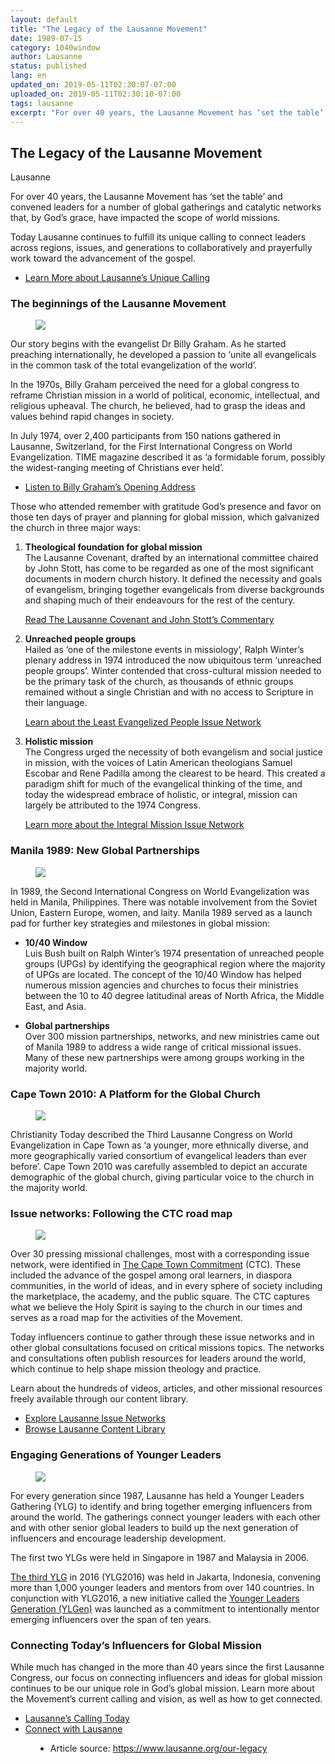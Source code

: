```yaml
---
layout: default
title: "The Legacy of the Lausanne Movement"
date: 1989-07-15
category: 1040window
author: Lausanne
status: published
lang: en
updated_on: 2019-05-11T02:30:07-07:00
uploaded_on: 2019-05-11T02:30:10-07:00
tags: lausanne
excerpt: "For over 40 years, the Lausanne Movement has ‘set the table’ and convened leaders for a number of global gatherings and catalytic networks that, by God’s grace, have impacted the scope of world missions. Today Lausanne continues to fulfill its unique calling to connect leaders across regions, issues, and generations to collaboratively and prayerfully work toward the advancement of the gospel."
---
```

<article class="document-container" data-publication-date="{{page.date}}" data-uploaded-on="{{page.uploaded_on}}" data-updated-on="{{page.updated_on}}" data-category="{{page.category}}">
<h1>The Legacy of the Lausanne Movement</h1>

<p class="author">Lausanne</p>

<p>For over 40 years, the Lausanne Movement has ‘set the table’ and convened leaders for a number of global gatherings and catalytic networks that, by God’s grace, have impacted the scope of world missions.</p>

<p>Today Lausanne continues to fulfill its unique calling to connect leaders across regions, issues, and generations to collaboratively and prayerfully work toward the advancement of the gospel.</p>

<ul>
  <li><a href="https://www.lausanne.org/about-the-movement">Learn More about Lausanne’s Unique Calling</a></li>
</ul>

<h3>The beginnings of the Lausanne Movement</h3>
<figure class="pic-center">
  <img src="{{ site.url }}{{ site.baseurl }}/assets/images/1989-07-15/history-billy-graham.jpg">
</figure>
<p>Our story begins with the evangelist Dr Billy Graham. As he started preaching internationally, he developed a passion to ‘unite all evangelicals in the common task of the total evangelization of the world’.</p>

<p>In the 1970s, Billy Graham perceived the need for a global congress to reframe Christian mission in a world of political, economic, intellectual, and religious upheaval. The church, he believed, had to grasp the ideas and values behind rapid changes in society.</p>

<p>In July 1974, over 2,400 participants from 150 nations gathered in Lausanne, Switzerland, for the First International Congress on World Evangelization. TIME magazine described it as ‘a formidable forum, possibly the widest-ranging meeting of Christians ever held’.</p>

<ul>
  <li><a href="https://www.lausanne.org/content/why-lausanne">Listen to Billy Graham’s Opening Address</a></li>
</ul>

<p>Those who attended remember with gratitude God’s presence and favor on those ten days of prayer and planning for global mission, which galvanized the church in three major ways:</p>

<ol>
  <li><p><strong>Theological foundation for global mission</strong><br>
  The Lausanne Covenant, drafted by an international committee chaired by John Stott, has come to be regarded as one of the most significant documents in modern church history. It defined the necessity and goals of evangelism, bringing together evangelicals from diverse backgrounds and shaping much of their endeavours for the rest of the century.</p>
  <p><a href="https://www.lausanne.org/content/lop/lop-3">Read The Lausanne Covenant and John Stott’s Commentary</a></p></li>

  <li><p><strong>Unreached people groups</strong><br>
  Hailed as ‘one of the milestone events in missiology’, Ralph Winter’s plenary address in 1974 introduced the now ubiquitous term ‘unreached people groups’. Winter contended that cross-cultural mission needed to be the primary task of the church, as thousands of ethnic groups remained without a single Christian and with no access to Scripture in their language.</p>
  <p><a href="https://www.lausanne.org/networks/issues/unreached-people-groups">Learn about the Least Evangelized People Issue Network</a></p></li>

  <li><p><strong>Holistic mission</strong><br>
  The Congress urged the necessity of both evangelism and social justice in mission, with the voices of Latin American theologians Samuel Escobar and Rene Padilla among the clearest to be heard. This created a paradigm shift for much of the evangelical thinking of the time, and today the widespread embrace of holistic, or integral, mission can largely be attributed to the 1974 Congress.</p>
  <p><a href="https://www.lausanne.org/networks/issues/integral-mission">Learn more about the Integral Mission Issue Network</a></p></li>
</ol>

<h3>Manila 1989: New Global Partnerships</h3>
<figure class="pic-center">
  <img src="{{ site.url }}{{ site.baseurl }}/assets/images/1989-07-15/history-manila.jpg">
</figure>
<p>In 1989, the Second International Congress on World Evangelization was held in Manila, Philippines. There was notable involvement from the Soviet Union, Eastern Europe, women, and laity. Manila 1989 served as a launch pad for further key strategies and milestones in global mission:</p>

<ul>
  <li><p><strong>10/40 Window</strong><br>
  Luis Bush built on Ralph Winter’s 1974 presentation of unreached people groups (UPGs) by identifying the geographical region where the majority of UPGs are located. The concept of the 10/40 Window has helped numerous mission agencies and churches to focus their ministries between the 10 to 40 degree latitudinal areas of North Africa, the Middle East, and Asia.</p>
  </li>

  <li><p><strong>Global partnerships</strong><br>
  Over 300 mission partnerships, networks, and new ministries came out of Manila 1989 to address a wide range of critical missional issues. Many of these new partnerships were among groups working in the majority world.</p>
  </li>
</ul>

<h3>Cape Town 2010: A Platform for the Global Church</h3>
<figure class="pic-center">
  <img src="{{ site.url }}{{ site.baseurl }}/assets/images/1989-07-15/history-capetown.jpg">
</figure>
<p>Christianity Today described the Third Lausanne Congress on World Evangelization in Cape Town as ‘a younger, more ethnically diverse, and more geographically varied consortium of evangelical leaders than ever before’. Cape Town 2010 was carefully assembled to depict an accurate demographic of the global church, giving particular voice to the church in the majority world.</p>

<h3>Issue networks: Following the CTC road map</h3>
<figure class="pic-center">
  <img src="{{ site.url }}{{ site.baseurl }}/assets/images/1989-07-15/history-issue-networks.jpg">
</figure>
<p>Over 30 pressing missional challenges, most with a corresponding issue network, were identified in <a href="https://www.lausanne.org/content/ctc/ctcommitment">The Cape Town Commitment</a> (CTC). These included the advance of the gospel among oral learners, in diaspora communities, in the world of ideas, and in every sphere of society including the marketplace, the academy, and the public square. The CTC captures what we believe the Holy Spirit is saying to the church in our times and serves as a road map for the activities of the Movement.</p>

<p>Today influencers continue to gather through these issue networks and in other global consultations focused on critical missions topics. The networks and consultations often publish resources for leaders around the world, which continue to help shape mission theology and practice.</p>

<p>Learn about the hundreds of videos, articles, and other missional resources freely available through our content library.</p>
<ul>
  <li><a href="https://www.lausanne.org/all-issue-networks">Explore Lausanne Issue Networks</a></li>
  <li><a href="https://www.lausanne.org/category/content">Browse Lausanne Content Library</a></li>
</ul>

<h3>Engaging Generations of Younger Leaders</h3>
<figure class="pic-center">
  <img src="{{ site.url }}{{ site.baseurl }}/assets/images/1989-07-15/history-ylg.jpg">
</figure>
<p>For every generation since 1987, Lausanne has held a Younger Leaders Gathering (YLG) to identify and bring together emerging influencers from around the world. The gatherings connect younger leaders with each other and with other senior global leaders to build up the next generation of influencers and encourage leadership development.</p>

<p>The first two YLGs were held in Singapore in 1987 and Malaysia in 2006.</p>
<p><a href="https://www.lausanne.org/gatherings/ylg/younger-leaders-gathering-2016">The third YLG</a> in 2016 (YLG2016) was held in Jakarta, Indonesia, convening more than 1,000 younger leaders and mentors from over 140 countries. In conjunction with YLG2016, a new initiative called the <a href="https://www.lausanne.org/ylgen">Younger Leaders Generation (YLGen)</a> was launched as a commitment to intentionally mentor emerging influencers over the span of ten years.</p>

<h3>Connecting Today’s Influencers for Global Mission</h3>

<p>While much has changed in the more than 40 years since the first Lausanne Congress, our focus on connecting influencers and ideas for global mission continues to be our unique role in God’s global mission. Learn more about the Movement’s current calling and vision, as well as how to get connected.</p>

<ul>
  <li><a href="https://www.lausanne.org/about-the-movement">Lausanne’s Calling Today</a></li>
  <li><a href="https://www.lausanne.org/connect">Connect with Lausanne</a></li>
</ul>

<figure class="resource-links">
  <ul>
    <li>Article source: <a href="https://www.lausanne.org/our-legacy">https://www.lausanne.org/our-legacy</a></li>
  </ul>
</figure>
</article>
